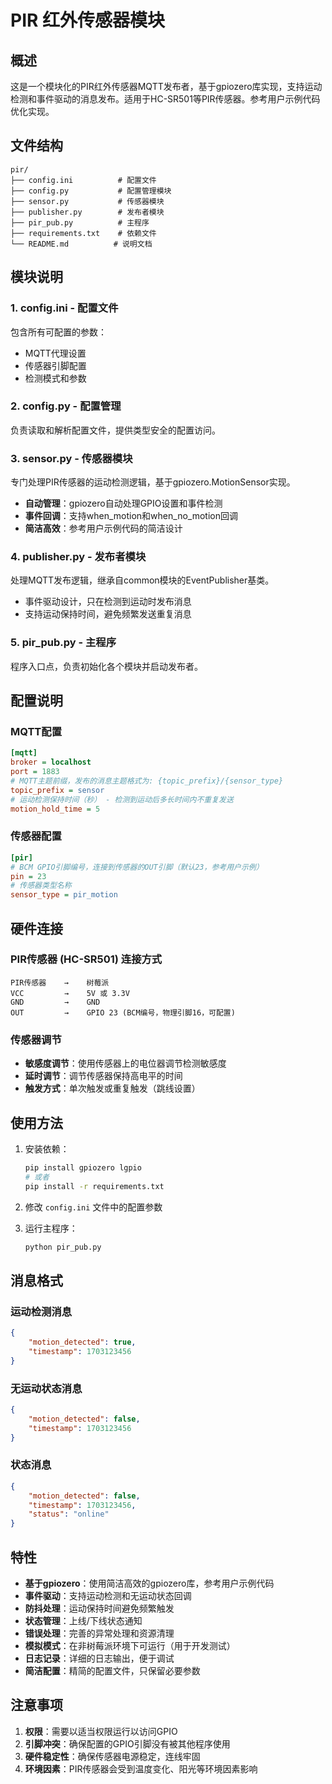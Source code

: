 # PIR 红外传感器模块

## 概述

这是一个模块化的PIR红外传感器MQTT发布者，基于gpiozero库实现，支持运动检测和事件驱动的消息发布。适用于HC-SR501等PIR传感器。参考用户示例代码优化实现。

## 文件结构

```
pir/
├── config.ini          # 配置文件
├── config.py           # 配置管理模块
├── sensor.py           # 传感器模块
├── publisher.py        # 发布者模块
├── pir_pub.py          # 主程序
├── requirements.txt    # 依赖文件
└── README.md          # 说明文档
```

## 模块说明

### 1. config.ini - 配置文件
包含所有可配置的参数：
- MQTT代理设置
- 传感器引脚配置
- 检测模式和参数

### 2. config.py - 配置管理
负责读取和解析配置文件，提供类型安全的配置访问。

### 3. sensor.py - 传感器模块
专门处理PIR传感器的运动检测逻辑，基于gpiozero.MotionSensor实现。
- **自动管理**：gpiozero自动处理GPIO设置和事件检测
- **事件回调**：支持when_motion和when_no_motion回调
- **简洁高效**：参考用户示例代码的简洁设计

### 4. publisher.py - 发布者模块
处理MQTT发布逻辑，继承自common模块的EventPublisher基类。
- 事件驱动设计，只在检测到运动时发布消息
- 支持运动保持时间，避免频繁发送重复消息

### 5. pir_pub.py - 主程序
程序入口点，负责初始化各个模块并启动发布者。

## 配置说明

### MQTT配置
```ini
[mqtt]
broker = localhost
port = 1883
# MQTT主题前缀，发布的消息主题格式为: {topic_prefix}/{sensor_type}
topic_prefix = sensor
# 运动检测保持时间（秒） - 检测到运动后多长时间内不重复发送
motion_hold_time = 5
```

### 传感器配置
```ini
[pir]
# BCM GPIO引脚编号，连接到传感器的OUT引脚（默认23，参考用户示例）
pin = 23
# 传感器类型名称
sensor_type = pir_motion
```

## 硬件连接

### PIR传感器 (HC-SR501) 连接方式
```
PIR传感器    →    树莓派
VCC         →    5V 或 3.3V
GND         →    GND
OUT         →    GPIO 23 (BCM编号，物理引脚16，可配置)
```

### 传感器调节
- **敏感度调节**：使用传感器上的电位器调节检测敏感度
- **延时调节**：调节传感器保持高电平的时间
- **触发方式**：单次触发或重复触发（跳线设置）

## 使用方法

1. 安装依赖：
   ```bash
   pip install gpiozero lgpio
   # 或者
   pip install -r requirements.txt
   ```

2. 修改 `config.ini` 文件中的配置参数

3. 运行主程序：
   ```bash
   python pir_pub.py
   ```

## 消息格式

### 运动检测消息
```json
{
    "motion_detected": true,
    "timestamp": 1703123456
}
```

### 无运动状态消息
```json
{
    "motion_detected": false,
    "timestamp": 1703123456
}
```

### 状态消息
```json
{
    "motion_detected": false,
    "timestamp": 1703123456,
    "status": "online"
}
```

## 特性

- **基于gpiozero**：使用简洁高效的gpiozero库，参考用户示例代码
- **事件驱动**：支持运动检测和无运动状态回调
- **防抖处理**：运动保持时间避免频繁触发
- **状态管理**：上线/下线状态通知
- **错误处理**：完善的异常处理和资源清理
- **模拟模式**：在非树莓派环境下可运行（用于开发测试）
- **日志记录**：详细的日志输出，便于调试
- **简洁配置**：精简的配置文件，只保留必要参数

## 注意事项

1. **权限**：需要以适当权限运行以访问GPIO
2. **引脚冲突**：确保配置的GPIO引脚没有被其他程序使用
3. **硬件稳定性**：确保传感器电源稳定，连线牢固
4. **环境因素**：PIR传感器会受到温度变化、阳光等环境因素影响